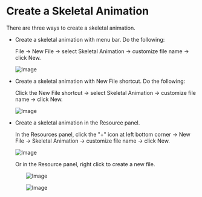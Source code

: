 # Create a Skeletal Animation

There are three ways to create a skeletal animation.

- Create a skeletal animation with menu bar. Do the following:

     File -> New File -> select Skeletal Animation -> customize file name -> click New.

     ![Image](../../studio-img/Animation/CreateSkeletalAnimation/caidan1.jpg)

- Create a skeletal animation with New File shortcut. Do the following:

     Click the New File shortcut -> select Skeletal Animation -> customize file name -> click New.

    ![Image](../../studio-img/Animation/CreateSkeletalAnimation/gongjulan.jpg)

- Create a skeletal animation in the Resource panel.

    In the Resources panel, click the "+" icon at left bottom corner -> New File ->  Skeletal Animation -> customize file name -> click New.

     ![Image](../../studio-img/Animation/CreateSkeletalAnimation/ziyuanqu.jpg)

    Or in the Resource panel, right click to create a new file.

   &emsp;&emsp;![Image](../../studio-img/Animation/CreateSkeletalAnimation/ziyuan2.jpg)

  &emsp;&emsp;![Image](../../studio-img/Animation/CreateSkeletalAnimation/candan2.jpg)
